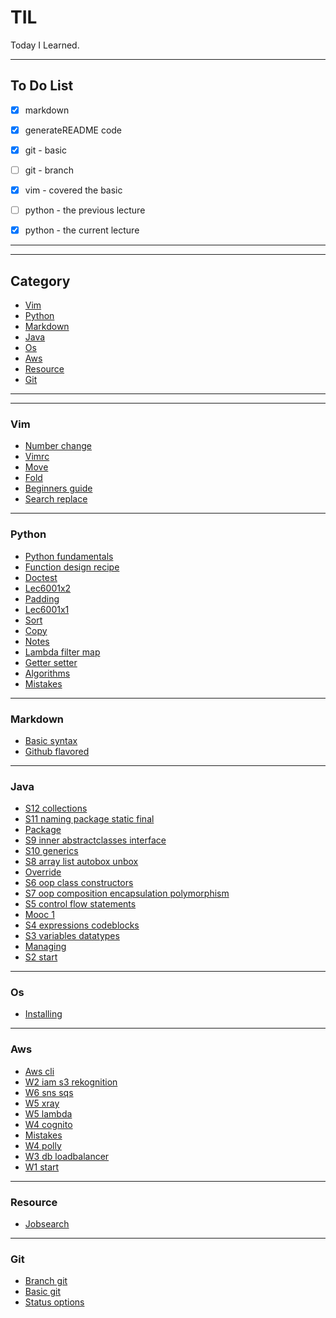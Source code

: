 # TIL

Today I Learned.

-----------------

## To Do List

- [x] markdown
- [x] generateREADME code
- [x] git - basic
- [ ] git - branch
- [x] vim - covered the basic
- [ ] python - the previous lecture
- [x] python - the current lecture



---------------
---------------
## Category

* [Vim](vim)
* [Python](python)
* [Markdown](markdown)
* [Java](java)
* [Os](os)
* [Aws](aws)
* [Resource](resource)
* [Git](git)

---------------
---------------
### Vim
* [Number change](vim/number_change.md)
* [Vimrc](vim/vimrc.md)
* [Move](vim/move.md)
* [Fold](vim/fold.md)
* [Beginners guide](vim/beginners_guide.md)
* [Search replace](vim/search_replace.md)
---------------
### Python
* [Python fundamentals](python/python_fundamentals.md)
* [Function design recipe](python/function_design_recipe.md)
* [Doctest](python/doctest.md)
* [Lec6001x2](python/lec6001x2.md)
* [Padding](python/padding.md)
* [Lec6001x1](python/lec6001x1.md)
* [Sort](python/sort.md)
* [Copy](python/copy.md)
* [Notes](python/notes.md)
* [Lambda filter map](python/lambda_filter_map.md)
* [Getter setter](python/getter_setter.md)
* [Algorithms](python/algorithms.md)
* [Mistakes](python/mistakes.md)
---------------
### Markdown
* [Basic syntax](markdown/basic_syntax.md)
* [Github flavored](markdown/github_flavored.md)
---------------
### Java
* [S12 collections](java/s12_collections.md)
* [S11 naming package static final](java/s11_naming_package_static_final.md)
* [Package](java/package.md)
* [S9 inner abstractclasses interface](java/s9_inner_abstractClasses_interface.md)
* [S10 generics](java/s10_generics.md)
* [S8 array list autobox unbox](java/s8_array_list_autobox_unbox.md)
* [Override](java/override.md)
* [S6 oop class constructors](java/s6_OOP_class_constructors.md)
* [S7 oop composition encapsulation polymorphism](java/s7_OOP_composition_encapsulation_polymorphism.md)
* [S5 control flow statements](java/s5_control_flow_statements.md)
* [Mooc 1](java/mooc_1.md)
* [S4 expressions codeblocks](java/s4_expressions_codeblocks.md)
* [S3 variables datatypes](java/s3_variables_datatypes.md)
* [Managing](java/managing.md)
* [S2 start](java/s2_start.md)
---------------
### Os
* [Installing](os/installing.md)
---------------
### Aws
* [Aws cli](aws/aws_cli.md)
* [W2 iam s3 rekognition](aws/w2_IAM_S3_Rekognition.md)
* [W6 sns sqs](aws/w6_SNS_SQS.md)
* [W5 xray](aws/w5_xray.md)
* [W5 lambda](aws/w5_lambda.md)
* [W4 cognito](aws/w4_cognito.md)
* [Mistakes](aws/mistakes.md)
* [W4 polly](aws/w4_polly.md)
* [W3 db loadbalancer](aws/w3_DB_loadbalancer.md)
* [W1 start](aws/w1_start.md)
---------------
### Resource
* [Jobsearch](resource/jobsearch.md)
---------------
### Git
* [Branch git](git/branch_git.md)
* [Basic git](git/basic_git.md)
* [Status options](git/status_options.md)
